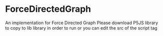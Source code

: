 # ForceDirectedGraph
An implementation for Force Directed Graph
Please download P5JS library to copy to lib library in order to run
or you can edit the src of the script tag
